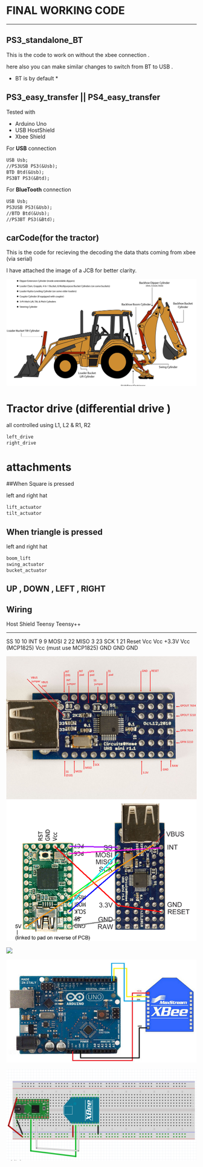 # FINAL WORKING CODE
--------------------------------------

## PS3_standalone_BT

This is the code to work on without the xbee connection .

here also you can make similar changes to switch from BT to USB . 
* BT is by default *

## PS3_easy_transfer || PS4_easy_transfer

Tested with

- Arduino Uno 
- USB HostShield
- Xbee Shield

For **USB** connection 

	USB Usb;
	//PS3USB PS3(&Usb);
	BTD Btd(&Usb);
	PS3BT PS3(&Btd);

For **BlueTooth** connection

	USB Usb;
	PS3USB PS3(&Usb);
	//BTD Btd(&Usb);
	//PS3BT PS3(&Btd);
	

	
## carCode(for the tractor)

This is the code for recieving the decoding the data thats coming from xbee (via serial)

I have attached the image of a JCB for better clarity.

![](../docs/Backhoe-Cylinder-Identification-Diagram.jpg) 




Tractor drive (differential drive )
====================
all controlled using L1, L2 & R1, R2

	left_drive
	right_drive
	
	
attachments 
=========================

##When Square is pressed

left and right hat
	
	lift_actuator
	tilt_actuator
	
## When triangle is pressed 

left and right hat 
	
	boom_lift
	swing_actuator
	bucket_actuator
	
## UP , DOWN , LEFT , RIGHT  


## Wiring 

Host Shield     Teensy          Teensy++
-----------     ------          --------
SS              10              10
INT             9               9
MOSI            2               22
MISO            3               23
SCK             1               21
Reset           Vcc             Vcc
+3.3V           Vcc (MCP1825)   Vcc  (must use MCP1825)
GND             GND             GND





![](../docs/usb_host_mini.jpg) 
![](../docs/USB_Host_Shield_and_Teensy2.png) 

![](../docs/teen.jpg) 

![](../docs/uno_teensy.jpg)

![](../docs/new.png)
